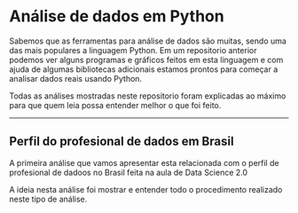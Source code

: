 # Análise de dados em Python
 
Sabemos que as ferramentas para análise de dados são muitas, sendo uma das mais populares a linguagem Python. Em um repositorio anterior podemos ver alguns programas e gráficos feitos em esta linguagem e com ajuda de algumas bibliotecas adicionais estamos prontos para começar a analisar dados reais usando Python.

Todas as análises mostradas neste repositorio foram explicadas ao máximo para que quem leia possa entender melhor o que foi feito.

---

## Perfil do profesional de dados em Brasil

A primeira análise que vamos apresentar esta relacionada com o perfil de profesional de dadoos no Brasil feita na aula de Data Science 2.0

A ideia nesta análise foi mostrar e entender todo o procedimento realizado neste tipo de análise.
